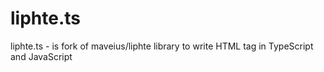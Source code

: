 # liphte.ts
liphte.ts - is fork of maveius/liphte library to write HTML tag in TypeScript and JavaScript
